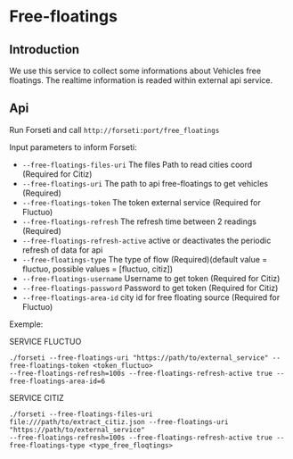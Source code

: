 # Free-floatings

## Introduction

We use this service to collect some informations about Vehicles free floatings.
The realtime information is readed within external api service.

## Api

Run Forseti and call `http://forseti:port/free_floatings`

Input parameters to inform Forseti:

- `--free-floatings-files-uri` The files Path to read cities coord (Required for Citiz)
- `--free-floatings-uri` The path to api free-floatings to get vehicles (Required)
- `--free-floatings-token` The token external service (Required for Fluctuo)
- `--free-floatings-refresh` The refresh time between 2 readings (Required)
- `--free-floatings-refresh-active` active or deactivates the periodic refresh of data for api
- `--free-floatings-type` The type of flow (Required)(default value = fluctuo, possible values = [fluctuo, citiz])
- `--free-floatings-username` Username to get token (Required for Citiz)
- `--free-floatings-password` Password to get token (Required for Citiz)
- `--free-floatings-area-id` city id for free floating source (Required for Fluctuo)

Exemple: 

SERVICE FLUCTUO
```
./forseti --free-floatings-uri "https://path/to/external_service" --free-floatings-token <token_fluctuo> 
--free-floatings-refresh=100s --free-floatings-refresh-active true --free-floatings-area-id=6
```


SERVICE CITIZ
```
./forseti --free-floatings-files-uri file:///path/to/extract_citiz.json --free-floatings-uri "https://path/to/external_service" 
--free-floatings-refresh=100s --free-floatings-refresh-active true --free-floatings-type <type_free_floqtings> 
```

